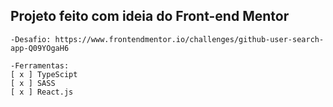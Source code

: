## Projeto feito com ideia do Front-end Mentor
 
    -Desafio: https://www.frontendmentor.io/challenges/github-user-search-app-Q09YOgaH6
 
    -Ferramentas:
    [ x ] TypeScipt
    [ x ] SASS
    [ x ] React.js
